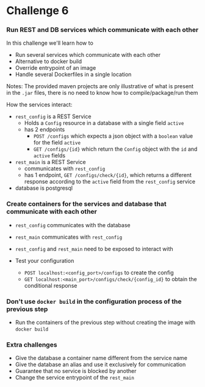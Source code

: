 # Challenge 6

### Run REST and DB services which communicate with each other

In this challenge we'll learn how to

- Run several services which communicate with each other
- Alternative to docker build
- Override entrypoint of an image
- Handle several Dockerfiles in a single location

Notes: The provided maven projects are only illustrative of what is present in the `.jar` files, there is no need to know how to compile/package/run them

How the services interact:

- `rest_config` is a REST Service
  - Holds a `Config` resource in a database with a single field `active`
  - has 2 endpoints
    - `POST /configs` which expects a json object with a `boolean` value for the field `active`
    - `GET /configs/{id}` which return the `Config` object with the `id` and `active` fields
- `rest_main` is a REST Service
  - communicates with `rest_config`
  - has 1 endpoint, `GET /configs/check/{id}`, which returns a different response according to the `active` field from the `rest_config` service
- database is postgresql

### Create containers for the services and database that communicate with each other

- `rest_config` communicates with the database
- `rest_main` communicates with `rest_config`
- `rest_config` and `rest_main` need to be exposed to interact with
- Test your configuration

  - `POST localhost:<config_port>/configs` to create the config
  - `GET localhost:<main_port>/configs/check/{config_id}` to obtain the conditional response

### Don't use `docker build` in the configuration process of the previous step

- Run the containers of the previous step without creating the image with `docker build`

### Extra challenges

- Give the database a container name different from the service name
- Give the database an alias and use it exclusively for communication
- Guarantee that no service is blocked by another
- Change the service entrypoint of the `rest_main`
